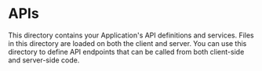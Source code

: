 # APIs

This directory contains your Application's API definitions and services. Files in this directory are loaded on both the client and server. You can use this directory to define API endpoints that can be called from both client-side and server-side code.
